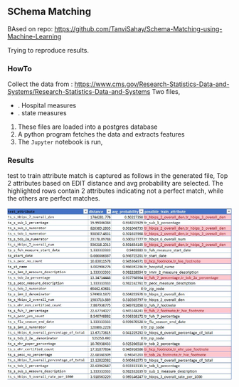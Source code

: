 ## SChema Matching
BAsed on repo: https://github.com/TanviSahay/Schema-Matching-using-Machine-Learning 

Trying to reproduce results.

### HowTo
Collect the data from : https://www.cms.gov/Research-Statistics-Data-and-Systems/Research-Statistics-Data-and-Systems 
Two files,
+ . Hospital measures
+ . state measures

1. These files are loaded into a postgres database
2. A python program fetches the data and extracts features
3. The `Jupyter` notebook is run,

### Results
test to train attribute match is captured as follows in the generated file,
Top 2 attributes based on EDIT distance and avg probability are selected.
The highlighted rows contain 2 attributes indicating not a perfect match, while the others are perfect matches.

 ![results](image/results.jpg)
 